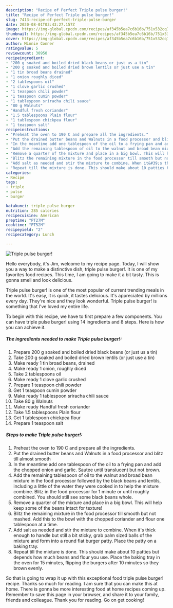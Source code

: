 ```yaml
---
description: "Recipe of Perfect Triple pulse burger!"
title: "Recipe of Perfect Triple pulse burger!"
slug: 7413-recipe-of-perfect-triple-pulse-burger
date: 2020-08-01T03:43:27.157Z
image: https://img-global.cpcdn.com/recipes/af345b5ea7c6b16b/751x532cq70/triple-pulse-burger-recipe-main-photo.jpg
thumbnail: https://img-global.cpcdn.com/recipes/af345b5ea7c6b16b/751x532cq70/triple-pulse-burger-recipe-main-photo.jpg
cover: https://img-global.cpcdn.com/recipes/af345b5ea7c6b16b/751x532cq70/triple-pulse-burger-recipe-main-photo.jpg
author: Minnie Conner
ratingvalue: 5
reviewcount: 30950
recipeingredient:
- "200 g soaked and boiled dried black beans or just us a tin"
- "200 g soaked and boiled dried brown lentils or just use a tin"
- "1 tin broad beans drained"
- "1 onion roughly diced"
- "2 tablespoons oil"
- "1 clove garlic crushed"
- "1 teaspoon chili powder"
- "1 teaspoon cumin powder"
- "1 tablespoon sriracha chili sauce"
- "80 g Walnuts"
- "Handful fresh coriander"
- "1.5 tablespoons Plain flour"
- "1 tablespoon chickpea flour"
- "1 teaspoon salt"
recipeinstructions:
- "Preheat the oven to 190 C and prepare all the ingredients."
- "Put the drained butter beans and Walnuts in a food processor and blitz till almost smooth"
- "In the meantime add one tablespoon of the oil to a frying pan and add the chopped onion and garlic. Sautee until translucent but not brown."
- "Add the remaining tablespoon of oil to the walnut and broad bean mixture in the food processor followed by the black beans and lentils, including a little of the water they were cooked in to help the mixture combine. Blitz in the food processor for 1 minute or until roughly combined. You should still see some black beans whole."
- "Remove a quarter of the mixture and place in a big bowl. This will help keep some of the beans intact for texture!"
- "Blitz the remaining mixture in the food processor till smooth but not mashed. Add this to the bowl with the chopped coriander and flour one tablespoon at a time."
- "Add salt as needed and stir the mixture to combine. When it&#39;s thick enough to handle but still a bit sticky, grab palm sized balls of the mixture and form into a round flat burger patty. Place the patty on a baking tray."
- "Repeat till the mixture is done. This should make about 10 patties but depends how much beans and flour you use. Place the baking tray in the oven for 15 minutes, flipping the burgers after 10 minutes so they brown evenly."
categories:
- Recipe
tags:
- triple
- pulse
- burger

katakunci: triple pulse burger 
nutrition: 285 calories
recipecuisine: American
preptime: "PT27M"
cooktime: "PT52M"
recipeyield: "2"
recipecategory: Lunch

---
```



![Triple pulse burger!](https://img-global.cpcdn.com/recipes/af345b5ea7c6b16b/751x532cq70/triple-pulse-burger-recipe-main-photo.jpg)

Hello everybody, it's Jim, welcome to my recipe page. Today, I will show you a way to make a distinctive dish, triple pulse burger!. It is one of my favorites food recipes. This time, I am going to make it a bit tasty. This is gonna smell and look delicious.

Triple pulse burger! is one of the most popular of current trending meals in the world. It's easy, it is quick, it tastes delicious. It's appreciated by millions every day. They're nice and they look wonderful. Triple pulse burger! is something that I've loved my entire life.




To begin with this recipe, we have to first prepare a few components. You can have triple pulse burger! using 14 ingredients and 8 steps. Here is how you can achieve it.

<!--inarticleads1-->

##### The ingredients needed to make Triple pulse burger!:

1. Prepare 200 g soaked and boiled dried black beans (or just us a tin)
1. Take 200 g soaked and boiled dried brown lentils (or just use a tin)
1. Make ready 1 tin broad beans, drained
1. Make ready 1 onion, roughly diced
1. Take 2 tablespoons oil
1. Make ready 1 clove garlic crushed
1. Prepare 1 teaspoon chili powder
1. Get 1 teaspoon cumin powder
1. Make ready 1 tablespoon sriracha chili sauce
1. Take 80 g Walnuts
1. Make ready Handful fresh coriander
1. Take 1.5 tablespoons Plain flour
1. Get 1 tablespoon chickpea flour
1. Prepare 1 teaspoon salt




<!--inarticleads2-->

##### Steps to make Triple pulse burger!:

1. Preheat the oven to 190 C and prepare all the ingredients.
1. Put the drained butter beans and Walnuts in a food processor and blitz till almost smooth
1. In the meantime add one tablespoon of the oil to a frying pan and add the chopped onion and garlic. Sautee until translucent but not brown.
1. Add the remaining tablespoon of oil to the walnut and broad bean mixture in the food processor followed by the black beans and lentils, including a little of the water they were cooked in to help the mixture combine. Blitz in the food processor for 1 minute or until roughly combined. You should still see some black beans whole.
1. Remove a quarter of the mixture and place in a big bowl. This will help keep some of the beans intact for texture!
1. Blitz the remaining mixture in the food processor till smooth but not mashed. Add this to the bowl with the chopped coriander and flour one tablespoon at a time.
1. Add salt as needed and stir the mixture to combine. When it&#39;s thick enough to handle but still a bit sticky, grab palm sized balls of the mixture and form into a round flat burger patty. Place the patty on a baking tray.
1. Repeat till the mixture is done. This should make about 10 patties but depends how much beans and flour you use. Place the baking tray in the oven for 15 minutes, flipping the burgers after 10 minutes so they brown evenly.




So that is going to wrap it up with this exceptional food triple pulse burger! recipe. Thanks so much for reading. I am sure that you can make this at home. There is gonna be more interesting food at home recipes coming up. Remember to save this page in your browser, and share it to your family, friends and colleague. Thank you for reading. Go on get cooking!

